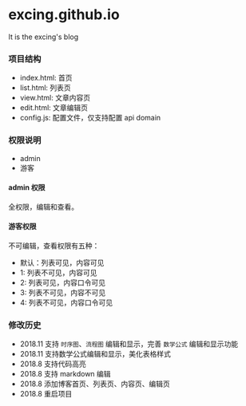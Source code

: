 # excing.github.io
It is the excing's blog

### 项目结构

- index.html: 首页
- list.html: 列表页
- view.html: 文章内容页
- edit.html: 文章编辑页
- config.js: 配置文件，仅支持配置 api domain

### 权限说明

- admin
- 游客

#### admin 权限

全权限，编辑和查看。

#### 游客权限

不可编辑，查看权限有五种：

- 默认：列表可见，内容可见
- 1: 列表不可见，内容可见
- 2: 列表可见，内容口令可见
- 3: 列表不可见，内容不可见
- 4: 列表不可见，内容口令可见

### 修改历史

- 2018.11 支持 `时序图`、`流程图` 编辑和显示，完善 `数学公式` 编辑和显示功能
- 2018.11 支持数学公式编辑和显示，美化表格样式
- 2018.8 支持代码高亮
- 2018.8 支持 markdown 编辑
- 2018.8 添加博客首页、列表页、内容页、编辑页
- 2018.8 重启项目